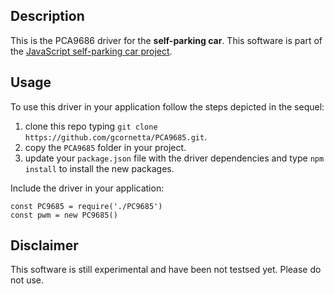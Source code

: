 ## Description
This is the PCA9686 driver for the  **self-parking car**. This software is part of the [JavaScript self-parking car project](https://github.com/gcornetta/self-parking-car).

## Usage
To use this driver in your application follow the steps depicted in the sequel:
1. clone this repo typing `git clone https://github.com/gcornetta/PCA9685.git`.
2. copy the `PCA9685` folder in your project.
3. update your `package.json` file with the driver dependencies and type `npm install` to install the new packages.

Include the driver in your application:

```
const PC9685 = require('./PC9685')
const pwm = new PC9685()
```

## Disclaimer
This software is still experimental and have been not testsed yet. Please do not use.
